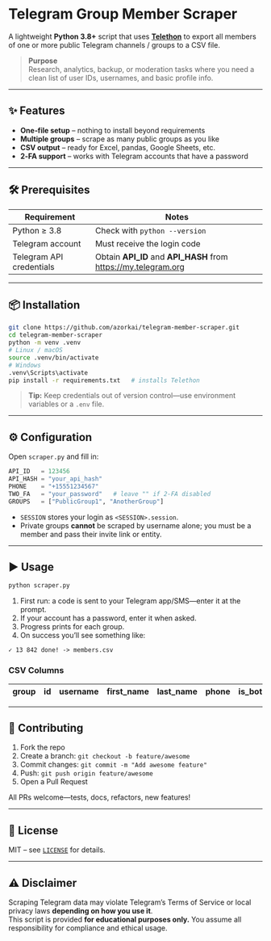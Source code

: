 # Telegram Group Member Scraper

A lightweight **Python 3.8+** script that uses **[Telethon](https://github.com/LonamiWebs/Telethon)** to export all members of one or more public Telegram channels / groups to a CSV file.

> **Purpose**  
> Research, analytics, backup, or moderation tasks where you need a clean list of user IDs, usernames, and basic profile info.

---

## ✨ Features
- **One‑file setup** – nothing to install beyond requirements  
- **Multiple groups** – scrape as many public groups as you like  
- **CSV output** – ready for Excel, pandas, Google Sheets, etc.  
- **2‑FA support** – works with Telegram accounts that have a password  

---

## 🛠 Prerequisites

| Requirement | Notes |
|-------------|-------|
| Python ≥ 3.8 | Check with `python --version` |
| Telegram account | Must receive the login code |
| Telegram API credentials | Obtain **API_ID** and **API_HASH** from <https://my.telegram.org> |

---

## 📦 Installation

```bash
git clone https://github.com/azorkai/telegram-member-scraper.git
cd telegram-member-scraper
python -m venv .venv
# Linux / macOS
source .venv/bin/activate
# Windows
.venv\Scripts\activate
pip install -r requirements.txt   # installs Telethon
```

> **Tip:** Keep credentials out of version control—use environment variables or a `.env` file.

---

## ⚙️ Configuration

Open `scraper.py` and fill in:

```python
API_ID   = 123456
API_HASH = "your_api_hash"
PHONE    = "+15551234567"
TWO_FA   = "your_password"   # leave "" if 2‑FA disabled
GROUPS   = ["PublicGroup1", "AnotherGroup"]
```

- `SESSION` stores your login as `<SESSION>.session`.  
- Private groups **cannot** be scraped by username alone; you must be a member and pass their invite link or entity.

---

## ▶️ Usage

```bash
python scraper.py
```

1. First run: a code is sent to your Telegram app/SMS—enter it at the prompt.  
2. If your account has a password, enter it when asked.  
3. Progress prints for each group.  
4. On success you’ll see something like:

```
✓ 13 842 done! -> members.csv
```

### CSV Columns

| group | id | username | first_name | last_name | phone | is_bot | is_verified |
|-------|----|----------|------------|-----------|-------|--------|-------------|

---

## 🤝 Contributing

1. Fork the repo  
2. Create a branch: `git checkout -b feature/awesome`  
3. Commit changes: `git commit -m "Add awesome feature"`  
4. Push: `git push origin feature/awesome`  
5. Open a Pull Request

All PRs welcome—tests, docs, refactors, new features!

---

## 📜 License

MIT – see [`LICENSE`](LICENSE) for details.

---

## ⚠️ Disclaimer

Scraping Telegram data may violate Telegram’s Terms of Service or local privacy laws **depending on how you use it**.  
This script is provided **for educational purposes only.** You assume all responsibility for compliance and ethical usage.
